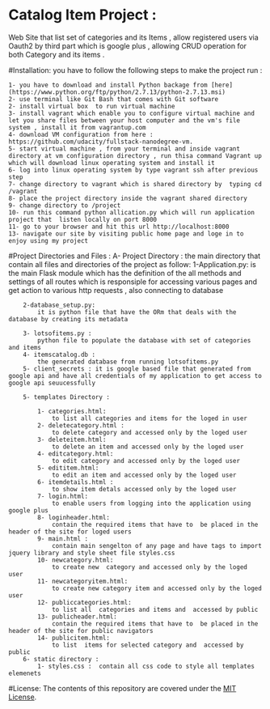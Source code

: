 # Catalog Item Project :
  Web Site that list set of categories and its Items , allow registered users via Oauth2 by third part which is google plus , allowing CRUD operation for both Category and its items .

#Installation:
  you have to follow the following steps to make the project run : 

    1- you have to download and install Python backage from [here](https://www.python.org/ftp/python/2.7.13/python-2.7.13.msi) 
    2- use terminal like Git Bash that comes with Git software
	2- install virtual box  to run virtual machine 
	3- install vagrant which enable you to configure virtual machine and let you share files between your host computer and the vm's file system , install it from vagrantup.com 
	4- download VM configuration from here : https://github.com/udacity/fullstack-nanodegree-vm.
	5- start virtual machine , from your terminal and inside vagrant directory at vm configuration directory , run thisa command Vagrant up  which will download linux operating system and install it 
	6- log into linux operating system by type vagrant ssh after previous step
	7- change directory to vagrant which is shared directory by  typing cd /vagrant
	8- place the project directory inside the vagrant shared directory 
	9- change directory to /project 
	10- run this command python allication.py which will run application project that  listen locally on port 8000
	11- go to your browser and hit this url http://localhost:8000
	13- navigate our site by visiting public home page and loge in to enjoy using my project  


#Project Directories and Files : 
	A- Project Directory : the main directory that contain all files and directories of the project as follow: 
    	1-Application.py:
			is the main Flask module which has the definition of the all methods and settings of all routes which is responsiple for accessing various pages and get action to various http requests , also connecting to database 


	    2-database_setup.py:
			it is python file that have the ORm that deals with the database by creating its metadata 

		3- lotsofitems.py :
			python file to populate the database with set of categories and items 
		4- itemscatalog.db :
			the generated database from running lotsofitems.py
		5- client_secrets : it is google based file that generated from google api and have all credentials of my application to get access to google api seuucessfully

		5- templates Directory : 

			1- categories.html:
				to list all categories and items for the loged in user 
			2- deletecategory.html :
				to delete category and accessed only by the loged user 
			3- deleteitem.html:
				to delete an item and accessed only by the loged user 
			4- editcategory.html:
				to edit category and accessed only by the loged user 
			5- edititem.html:
				to edit an item and accessed only by the loged user 
			6- itemdetails.html :
				to show item detals accessed only by the loged user 
			7- login.html:
				to enable users from logging into the application using google plus 
			8- loginheader.html:
				contain the required items that have to  be placed in the header of the site for loged users
			9- main.html :
				contain main sengelton of any page and have tags to import jquery library and style sheet file styles.css 
			10- newcategory.html:
				to create new  category and accessed only by the loged user 
			11- newcategoryitem.html:
				to create new category item and accessed only by the loged user 
			12- publiccategories.html:
				to list all  categories and items and  accessed by public
			13- publicheader.html:
				contain the required items that have to  be placed in the header of the site for public navigators
			14- publicitem.html:  
				to list  items for selected category and  accessed by public
		6- static directory : 
			1- styles.css :  contain all css code to style all templates elemenets 

  
#License: 
	The contents of this repository are covered under the [MIT License](https://github.com/udacity/ud777-writing-readmes/blob/master/LICENSE).
